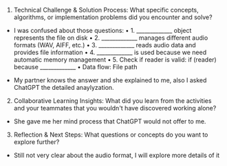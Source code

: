 1. Technical Challenge & Solution Process: What specific concepts, algorithms, or implementation problems did you encounter and solve?
- I was confused about those questions:
• 1. _____________ object represents the file on disk
• 2. _____________ manages different audio formats (WAV, AIFF, etc.)
• 3. _____________ reads audio data and provides file information
• 4. _____________ is used because we need automatic memory
management
• 5. Check if reader is valid: if (reader) because _____________
• Data flow: File path

- My partner knows the answer and she explained to me, also I asked ChatGPT the detailed anaylyzation.

2. Collaborative Learning Insights: What did you learn from the activities and your teammates that you wouldn't have discovered working alone?
- She gave me her mind process that ChatGPT would not offer to me.

3. Reflection & Next Steps: What questions or concepts do you want to explore further?
- Still not very clear about the audio format, I will explore more details of it
